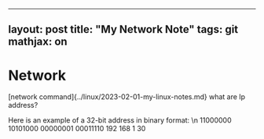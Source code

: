 
---
layout: post
title:  "My Network Note"
tags: git 
mathjax: on
---

# Network
[network command]{../linux/2023-02-01-my-linux-notes.md}
what are Ip address? 

Here is an example of a 32-bit address in binary format: \n
11000000 10101000 00000001 00011110
192        168        1        30
